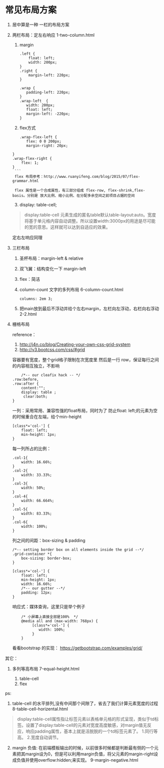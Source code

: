 # 常见布局方案

1. 居中算是一种 一栏的布局方案
2. 两栏布局：定左右响应 1-two-column.html
	1. margin
	
		```
		.left {
			float: left;
			width: 200px;
		}
		.right {
			margin-left: 220px;
		}	
		```
		
		```
		.wrap {
	       padding-left: 220px;
	   }
	   .wrap-left  {
	       width: 200px;
	       float: left;
	       margin-left: -220px;
	   }
		```
	
	2.  flex方式
	
		```
	    .wrap-flex-left {
	       flex: 0 0 200px;
	       margin-right: 20px;
	   }
	   .wrap-flex-right {
	       flex: 1;
	   }
		```
		flex 布局参考：http://www.ruanyifeng.com/blog/2015/07/flex-grammar.html
		
		flex 属性是一个合成属性，有三部分组成 flex-row, flex-shrink,flex-basis。分别是 放大比例、缩小比例、在分配多余空间之前项目占据的空间
		
	3. display: table-cell;
	>display:table-cell 元素生成的匿名table默认table-layout:auto。宽度将基于单元格内容自动调整。所以设置width:3000px的用途是尽可能的宽的意思。这样就可以达到自适应的效果。	
	
	定右左响应同理
	
3. 三栏布局
	
	1. 圣杯布局：margin-left & relative  
	2. 双飞翼：结构变化一下 margin-left
	3. flex：简洁
	4. column-count 文字的多列布局  6-column-count.html
		
		```
		columns: 2em 3;
		```
	5. 把main放到最后不浮动并给个左右margin，左栏向左浮动，右栏向右浮动  2-2.html
	
	
4. 栅格布局
	
	reference： 
	1. http://j4n.co/blog/Creating-your-own-css-grid-system
	2. http://v3.bootcss.com/css/#grid
	
	容器要有宽度，整个grid格子限制在次宽度里
	然后是一行 row，保证每行之间的内容相互独立，不影响
	
	```
	    /*-- our cleafix hack -- */ 
    .row:before, 
    .row:after {
        content:"";
        display: table ;
         clear:both;
    }
	```
	
	一列：采用常用、兼容性强的float布局，同时为了 防止float: left;的元素为空的时候重合在左端，给个min-height
	
	```
    [class*='col-'] {
        float: left;
        min-height: 1px; 
    }
	```
	
	每一列所占的比例：
	
	```
	.col-1{
        width: 16.66%; 
    }
    .col-2{
        width: 33.33%; 
    }
    .col-3{
        width: 50%; 
    }
    .col-4{
        width: 66.664%;
    }
    .col-5{
        width: 83.33%;
    }
    .col-6{
        width: 100%;
    }
	```
	
	列之间的间距：box-sizing & padding
	
	```
	/*-- setting border box on all elements inside the grid --*/
    .grid-container *{
        box-sizing: border-box; 
    }

    [class*='col-'] {
        float: left;
        min-height: 1px; 
        width: 16.66%; 
        /*-- our gutter --*/
        padding: 12px;
    }
	```
	
	响应式：媒体查询，这里只是举个例子
	
	```
		/* 小屏幕上直接全部是100%  */
	    @media all and (max-width: 768px) {
             [class*='col-'] {
                width: 100%;
             }
        }
	```
	
	看看bootstrap 的实现： https://getbootstrap.com/examples/grid/
	
其它：
1. 多列等高布局   7-equal-height.html

    1. table-cell 
    2. flex

ps:
1.  table-cell 的水平排列,没有中间那个间隙了，省去了我们计算元素宽度的过程  8-table-cell-horizental.html

>display:table-cell属性指让标签元素以表格单元格的形式呈现，类似于td标签。设置了display:table-cell的元素对宽度高度敏感，对margin值无反应，响应padding属性，基本上就是活脱脱的一个td标签元素了。
>1.同行等高。
2.宽度自动调节。

2. margin 负值: 在前端模板输出的时候，以前很多时候都是判断最有侧的一个元素把其margin设为0，但是可以利用margin负值，将父元素的margin-right设成负值并使用overflow:hidden;来实现。 9-margin-negative.html



